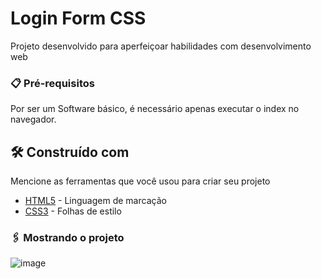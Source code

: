 # Login Form CSS

Projeto desenvolvido para aperfeiçoar habilidades com desenvolvimento web

### 📋 Pré-requisitos

Por ser um Software básico, é necessário apenas executar o index no navegador.

## 🛠️ Construído com

Mencione as ferramentas que você usou para criar seu projeto

* [HTML5](https://developer.mozilla.org/pt-BR/docs/Web/HTML) - Linguagem de marcação
* [CSS3](https://developer.mozilla.org/pt-BR/docs/Web/CSS) - Folhas de estilo

### 🖇️ Mostrando o projeto

![image](https://github.com/pedrohma07/Login-Form-CSS/assets/87721963/a0f8240a-0748-4d01-86a7-6a8a7504c420)
